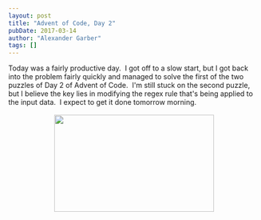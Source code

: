 ```yaml
---
layout: post
title: "Advent of Code, Day 2"
pubDate: 2017-03-14
author: "Alexander Garber"
tags: []
---
```


<div dir="ltr" style="text-align: left;" trbidi="on">Today was a fairly productive day.  I got off to a slow start, but I got back into the problem fairly quickly and managed to solve the first of the two puzzles of Day 2 of Advent of
          Code.  I'm still stuck on the second puzzle, but I believe the key lies in modifying the regex rule that's being applied to the input data.  I expect to get it done tomorrow morning.<div><br></div>
          <div class="separator" style="clear: both; text-align: center;"><a href="https://3.bp.blogspot.com/-E4rjiy0vhBk/WMfeVpaBiyI/AAAAAAAAPmk/B0SYN0pnjqsNm1RUVmD4kNS2bvV-VXtQgCPcB/s1600/Screenshot%2Bfrom%2B2017-03-14%2B23-12-47.png" imageanchor="1" style="margin-left: 1em; margin-right: 1em;"><img border="0" height="194" src="https://3.bp.blogspot.com/-E4rjiy0vhBk/WMfeVpaBiyI/AAAAAAAAPmk/B0SYN0pnjqsNm1RUVmD4kNS2bvV-VXtQgCPcB/s320/Screenshot%2Bfrom%2B2017-03-14%2B23-12-47.png" width="320"></a></div>
          <div><br></div>
        </div>
